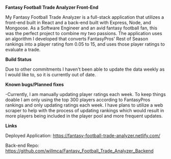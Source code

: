 **Fantasy Football Trade Analyzer Front-End**

My Fantasy Football Trade Analyzer is a full-stack application that utilizes a front-end built in React and a back-end built with Express, Node, and Mongoose. As a Software Engineer and an avid fantasy football fan, this was the perfect project to combine my two passions. The application uses an algorithm I developed that converts FantasyPros' Rest of Season rankings into a player rating fom 0.05 to 15, and uses those player ratings to evaluate a trade.

**Build Status**

Due to other commitments I haven't been able to update the data weekly as I would like to, so it is currently out of date. 

**Known bugs/Planned fixes**

-Currently, I am manually updating player ratings each week. To keep things doable I am only using the top 300 players according to FantasyPros rankings and only updating ratings each week. I have plans to utilize a web scraper to help with the process of updating rankings which would result in more players being included in the player pool and more frequent updates.

**Links**

Deployed Application: https://fantasy-football-trade-analyzer.netlify.com/

Back-end Repo: https://github.com/willmca/Fantasy_Football_Trade_Analyzer_Backend

